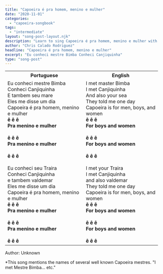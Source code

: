 ```yaml
---
title: "Capoeira é pra homem, menino e mulher"
date: "2020-11-01"
categories:
  - "capoeira-songbook"
tags:
  - "intermediate"
layout: "song-post-layout.njk"
description: "Learn to sing Capoeira é pra homem, menino e mulher with english and portuguese translations along with a video to help you learn."
author: "Chris Calado Rodriguez"
headline: "Capoeira é pra homem, menino e mulher"
excerpt: "Eu conheci mestre Bimba Conheci Canjiquinha"
type: "song-post"
---
```


<table class="capoeira-table">
    <tr class="header-row">
        <th>Portuguese</th>
        <th>English</th>
    </tr>
    <tr>
        <td>
            Eu conheci mestre Bimba<br>
            Conheci Canjiquinha<br>
            E tambem seu mare<br>
            Eles me disse um dia<br>
            Capoeira é pra homem, menino e mulher<br>
            <strong>ê ê ê</strong><br>
            <strong>Pra menino e mulher</strong><br><br>
            <strong>ê ê ê</strong><br>
            <strong>Pra menino e mulher</strong><br><br>
            <strong>ê ê ê</strong><br><br>
            Eu conheci seu Traira<br>
            Conheci Canjiquinha<br>
            e tambem valdemar<br>
            Eles me disse um dia<br>
            Capoeira é pra homem, menino e mulher<br>
            <strong>ê ê ê</strong><br>
            <strong>Pra menino e mulher</strong><br><br>
            <strong>ê ê ê</strong><br>
            <strong>Pra menino e mulher</strong><br><br>
            <strong>ê ê ê</strong>
        </td>
        <td>
            I met master Bimba<br>
            I met Canjiquinha<br>
            And also your sea<br>
            They told me one day<br>
            Capoeira is for men, boys, and women<br>
            <strong>ê ê ê</strong><br>
            <strong>For boys and women</strong><br><br>
            <strong>ê ê ê</strong><br>
            <strong>For boys and women</strong><br><br>
            <strong>ê ê ê</strong><br><br>
            I met your Traira<br>
            I met Canjiquinha<br>
            and also valdemar<br>
            They told me one day<br>
            Capoeira is for men, boys, and women<br>
            <strong>ê ê ê</strong><br>
            <strong>For boys and women</strong><br><br>
            <strong>ê ê ê</strong><br>
            <strong>For boys and women</strong><br><br>
            <strong>ê ê ê</strong>
        </td>
    </tr>
</table>

<figcaption>
Author: Unknown
</figcaption>

*This song mentions the names of several well known Capoeira mestres. "I met Mestre Bimba... etc."